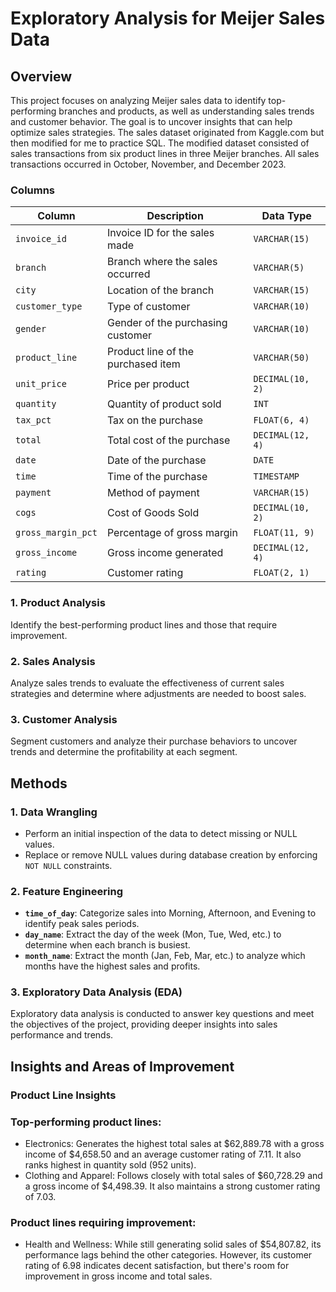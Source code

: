 # Exploratory Analysis for Meijer Sales Data

## Overview
This project focuses on analyzing Meijer sales data to identify top-performing branches and products, as well as understanding sales trends and customer behavior. The goal is to uncover insights that can help optimize sales strategies. The sales dataset originated from Kaggle.com but then modified for me to practice SQL. The modified dataset consisted of sales transactions from six product lines in three Meijer branches. All sales transactions occurred in October, November, and December 2023.

### Columns

| Column                   | Description                                     | Data Type        |
|--------------------------|-------------------------------------------------|------------------|
| `invoice_id`              | Invoice ID for the sales made                   | `VARCHAR(15)`    |
| `branch`                  | Branch where the sales occurred                 | `VARCHAR(5)`     |
| `city`                    | Location of the branch                          | `VARCHAR(15)`    |
| `customer_type`           | Type of customer                                | `VARCHAR(10)`    |
| `gender`                  | Gender of the purchasing customer               | `VARCHAR(10)`    |
| `product_line`            | Product line of the purchased item              | `VARCHAR(50)`   |
| `unit_price`              | Price per product                               | `DECIMAL(10, 2)` |
| `quantity`                | Quantity of product sold                        | `INT`            |
| `tax_pct`                 | Tax on the purchase                             | `FLOAT(6, 4)`    |
| `total`                   | Total cost of the purchase                      | `DECIMAL(12, 4)` |
| `date`                    | Date of the purchase                            | `DATE`           |
| `time`                    | Time of the purchase                            | `TIMESTAMP`      |
| `payment`                 | Method of payment                               | `VARCHAR(15)`    |
| `cogs`                    | Cost of Goods Sold                              | `DECIMAL(10, 2)` |
| `gross_margin_pct`        | Percentage of gross margin                      | `FLOAT(11, 9)`   |
| `gross_income`            | Gross income generated                          | `DECIMAL(12, 4)` |
| `rating`                  | Customer rating                                 | `FLOAT(2, 1)`    |

### 1. Product Analysis
Identify the best-performing product lines and those that require improvement.

### 2. Sales Analysis
Analyze sales trends to evaluate the effectiveness of current sales strategies and determine where adjustments are needed to boost sales.

### 3. Customer Analysis
Segment customers and analyze their purchase behaviors to uncover trends and determine the profitability at each segment.

## Methods

### 1. Data Wrangling
- Perform an initial inspection of the data to detect missing or NULL values.
- Replace or remove NULL values during database creation by enforcing `NOT NULL` constraints.

### 2. Feature Engineering
- **`time_of_day`**: Categorize sales into Morning, Afternoon, and Evening to identify peak sales periods.
- **`day_name`**: Extract the day of the week (Mon, Tue, Wed, etc.) to determine when each branch is busiest.
- **`month_name`**: Extract the month (Jan, Feb, Mar, etc.) to analyze which months have the highest sales and profits.

### 3. Exploratory Data Analysis (EDA)
Exploratory data analysis is conducted to answer key questions and meet the objectives of the project, providing deeper insights into sales performance and trends.

## Insights and Areas of Improvement
### Product Line Insights
### Top-performing product lines:
- Electronics: Generates the highest total sales at $62,889.78 with a gross income of $4,658.50 and an average customer rating of 7.11. It also ranks highest in quantity sold (952 units).
- Clothing and Apparel: Follows closely with total sales of $60,728.29 and a gross income of $4,498.39. It also maintains a strong customer rating of 7.03.
### Product lines requiring improvement:
- Health and Wellness: While still generating solid sales of $54,807.82, its performance lags behind the other categories. However, its customer rating of 6.98 indicates decent satisfaction, but there's room for improvement in gross income and total sales.
